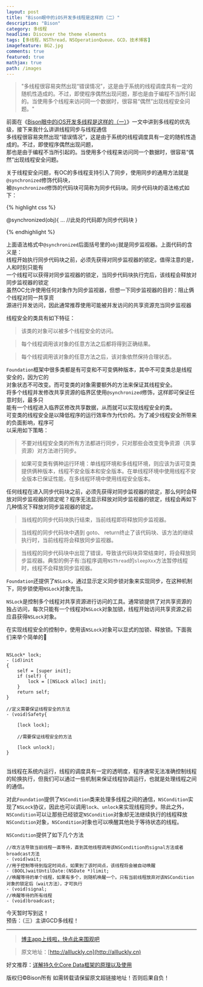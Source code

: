 ```yaml
---
layout: post
title: "Bison眼中的iOS开发多线程是这样的（二）"
description: "Bison"
category: 多线程
headline: Discover the theme elements
tags: [多线程，NSThread，NSOperationQueue，GCD，技术博客]
imagefeature: BG2.jpg
comments: true
featured: true
mathjax: true
path: /images
---
```



>&quot;多线程很容易突然出现“错误情况”，这是由于系统的线程调度具有一定的随机性造成的。不过，即使程序偶然出现问题，那也是由于编程不当所引起的。当使用多个线程来访问同一个数据时，很容易“偶然”出现线程安全问题。&quot;

前面在《[Bison眼中的iOS开发多线程是这样的（一）](http://allluckly.cn/多线程/duoxiancheng01/)》一文中讲到多线程的优先级，接下来我什么讲讲线程同步与线程通信<br>
多线程很容易突然出现“错误情况”，这是由于系统的线程调度具有一定的随机性造成的。不过，即使程序偶然出现问题，<br>
那也是由于编程不当所引起的。当使用多个线程来访问同一个数据时，很容易“偶然”出现线程安全问题。<br>

关于线程安全问题，有OC的多线程支持引入了同步，使用同步的通用方法就是`@synchronized`修饰代码块，<br>
被`@synchronized`修饰的代码块可简称为同步代码块。同步代码块的语法格式如下：<br>

{% highlight css %}

@synchronized(obj){
    ...
    //此处的代码即为同步代码块
}

{% endhighlight %}

上面语法格式中`@synchronized`后面括号里的`obj`就是同步监视器。上面代码的含义是：<br>
线程开始执行同步代码块之前，必须先获得对同步监视器的锁定。值得注意的是，人和时刻只能有<br>
一个线程可以获得对同步监视器的锁定，当同步代码块执行完后，该线程会释放对同步监视器的锁定<br>
虽然OC允许使用任何对象作为同步监视器，但想一下同步监视器的目的：阻止俩个线程对同一共享资<br>
源进行并发访问，因此通常推荐使用可能被并发访问的共享资源充当同步监视器<br>

线程安全的类具有如下特征：<br>

> 该类的对象可以被多个线程安全的访问。<br>

> 每个线程调用该对象的任意方法之后都将得到正确结果。<br>

> 每个线程调用该对象的任意方法之后，该对象依然保持合理状态。<br>

`Foundation`框架中很多类都是有可变和不可变俩种版本，其中不可变类总是线程安全的，因为它的<br>
对象状态不可改变。而可变类的对象需要额外的方法来保证其线程安全。<br>
将多个线程并发修改共享资源的临界区使用`@synchronized`修饰，这样即可保证任意时刻，最多只<br>
能有一个线程进入临界区修改共享数据，从而就可以实现线程安全的类。<br>
可变类的线程安全是以降低程序的运行效率作为代价的。为了减少线程安全所带来的负面影响，程序可<br>
以采用如下策略：<br>

> 不要对线程安全类的所有方法都进行同步，只对那些会改变竞争资源（共享资源）对方法进行同步。<br>

> 如果可变类有俩种运行环境：单线程环境和多线程环境，则应该为该可变类提供俩种版本，线程不安全版本和安全版本。在单线程环境中使用线程不安全版本已保证性能，在多线程环境中使用线程安全版本。<br>

任何线程在进入同步代码块之前，必须先获得对同步监视器的锁定，那么何时会释放对同步监视器的锁定呢？程序无法显示释放对同步监视器的锁定，线程会再如下几种情况下释放对同步监视器的锁定。

> 当线程的同步代码块执行结束，当前线程即将释放同步监视器。<br>


> 当线程的同步代码块中遇到 goto、 return终止了该代码块、该方法的继续执行时，当前线程将会释放同步监视器。<br>


> 当线程的同步代码块中出现了错误，导致该代码块异常结束时，将会释放同步监视器。典型的例子有:当程序调用`NSThread`的`sleepXxx`方法暂停线程时，线程不会释放同步监视器。<br>


`Foundation`还提供了`NSLock`，通过显示定义同步锁对象来实现同步，在这种机制下，同步锁使用`NSLock`对象充当。

`NSLock`是控制多个线程对共享资源进行访问的工具。通常锁提供了对共享资源的独占访问，每次只能有一个线程对`NSLock`对象加锁，线程开始访问共享资源之前应县获得`NSLock`对象。

在实现线程安全的控制中，使用该`NSLock`对象可以显式的加锁、释放锁。下面我们来举个简单的🌰<br>
<br>

```
NSLock* lock;
- (id)init
{
    self = [super init];
    if (self) {
        lock = [[NSLock alloc] init];
    }
    return self;
}

//定义需要保证线程安全的方法
- (void)Safety{
    
    [lock lock];

    //需要保证线程安全的方法
    
    [lock unlock];
}

```

<br>
当线程在系统内运行，线程的调度具有一定的透明度，程序通常无法准确控制线程的轮换执行，但我们可以通过一些机制来保证线程协调运行，也就是处理线程之间的通信。<br>

对此`Foundation`提供了`NSCondition`类来处理多线程之间的通信，`NSCondition`实现了`NSLock`协议，因此也可以调用`lock`、`unlock`来实现线程同步。除此之外，`NSCondition`可以让那些已经锁定`NSCondition`对象却无法继续执行的线程释放`NSCondition`对象，`NSCondition`对象也可以唤醒其他处于等待状态的线程。<br>

`NSCondition`提供了如下几个方法<br>

```
//改方法导致当前线程一直等待，直到其他线程调用该NSCondition的signal方法或者broadcast方法 
- (void)wait;
//用于控制等待到指定时间点，如果到了该时间点，该线程将会被自动唤醒
- (BOOL)waitUntilDate:(NSDate *)limit;
//唤醒等待的单个线程，如果有多个，则随机唤醒一个。只有当前线程放弃对该NSCondition对象的锁定后（wait方法），才可执行
- (void)signal;
//唤醒等待的所有线程
- (void)broadcast;

```

今天暂时写到这！<br>
预告：（三）主讲GCD多线程！<br>

----------------------------------------------------------

> [博主app上线啦，快点此来围观吧](https://itunes.apple.com/us/app/it-blog-zi-xueios-kai-fa-jin/id1067787090?l=zh&ls=1&mt=8)<br>

> 原文地址：[http://allluckly.cn](http://allluckly.cn)<br>

好文推荐：[详解持久化Core Data框架的原理以及使用](http://allluckly.cn/持久化/chijiuhua01/)<br>

版权归©Bison所有 如需转载请保留原文超链接地址！否则后果自负！





